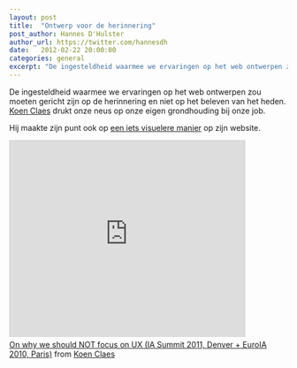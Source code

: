 ```yaml
---
layout: post
title:  "Ontwerp voor de herinnering"
post_author: Hannes D'Hulster
author_url: https://twitter.com/hannesdh
date:   2012-02-22 20:00:00
categories: general
excerpt: "De ingesteldheid waarmee we ervaringen op het web ontwerpen zou moeten gericht zijn op de herinnering en niet op het beleven van het heden. Koen Claes drukt onze neus op onze eigen grondhouding bij onze job."
---
```


De ingesteldheid waarmee we ervaringen op het web ontwerpen zou moeten gericht zijn op de herinnering en niet op het beleven van het heden. [Koen Claes](http://www.linkedin.com/in/koenclaes) drukt onze neus op onze eigen grondhouding bij onze job.

Hij maakte zijn punt ook op [een iets visuelere manier](http://www.koenatclaes.com/) op zijn website.

<div class="media-embed">
	<iframe src="http://www.slideshare.net/slideshow/embed_code/5310084" width="425" height="355" frameborder="0" marginwidth="0" marginheight="0" scrolling="no" style="border:1px solid #CCC;border-width:1px 1px 0;margin-bottom:5px" allowfullscreen> </iframe>
</div>
<div style="margin-bottom:5px"><a href="https://www.slideshare.net/koenatclaes/on-why-we-should-not-focus-on-ux" title="On why we should NOT focus on UX (IA Summit 2011, Denver + EuroIA 2010, Paris)" target="_blank">On why we should NOT focus on UX (IA Summit 2011, Denver + EuroIA 2010, Paris)</a> from <a href="http://www.slideshare.net/koenatclaes" target="_blank">Koen Claes</a></div>
